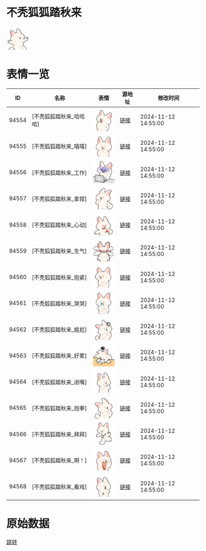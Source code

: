 # 不秃狐狐踏秋来

<img src="./cover.png" height="60" alt="cover" />

# 表情一览

|ID|名称|表情|源地址|修改时间|
|----|----|----|----|----|
|94554|[不秃狐狐踏秋来_哈哈哈]|<img src="./pic/094554_%5B不秃狐狐踏秋来_哈哈哈%5D.png" height="60" alt="哈哈哈"/>|[链接](https://i0.hdslb.com/bfs/garb/40a9b19ce57d92f8578f0c70f127fcff851b5e51.png)|2024-11-12 14:55:00|
|94555|[不秃狐狐踏秋来_嘻嘻]|<img src="./pic/094555_%5B不秃狐狐踏秋来_嘻嘻%5D.png" height="60" alt="嘻嘻"/>|[链接](https://i0.hdslb.com/bfs/garb/e4b6c121b20994900bde4ada12150dff98226d4e.png)|2024-11-12 14:55:00|
|94556|[不秃狐狐踏秋来_工作]|<img src="./pic/094556_%5B不秃狐狐踏秋来_工作%5D.png" height="60" alt="工作"/>|[链接](https://i0.hdslb.com/bfs/garb/131ac1392d7516b3d93890d20d846fab81e6c83a.png)|2024-11-12 14:55:00|
|94557|[不秃狐狐踏秋来_拿捏]|<img src="./pic/094557_%5B不秃狐狐踏秋来_拿捏%5D.png" height="60" alt="拿捏"/>|[链接](https://i0.hdslb.com/bfs/garb/e50b15cd89fb855b0ba68eba7e4eac88da84a33d.png)|2024-11-12 14:55:00|
|94558|[不秃狐狐踏秋来_心动]|<img src="./pic/094558_%5B不秃狐狐踏秋来_心动%5D.png" height="60" alt="心动"/>|[链接](https://i0.hdslb.com/bfs/garb/31fcb53433ea3ee206612a52200d52593519ecc5.png)|2024-11-12 14:55:00|
|94559|[不秃狐狐踏秋来_生气]|<img src="./pic/094559_%5B不秃狐狐踏秋来_生气%5D.png" height="60" alt="生气"/>|[链接](https://i0.hdslb.com/bfs/garb/cce7ffd31c94f1ccc327eec8b04ca2d95aacc0ce.png)|2024-11-12 14:55:00|
|94560|[不秃狐狐踏秋来_抱紧]|<img src="./pic/094560_%5B不秃狐狐踏秋来_抱紧%5D.png" height="60" alt="抱紧"/>|[链接](https://i0.hdslb.com/bfs/garb/5cebc1e7476e58f32d7e071ff6780433db40d45f.png)|2024-11-12 14:55:00|
|94561|[不秃狐狐踏秋来_哭哭]|<img src="./pic/094561_%5B不秃狐狐踏秋来_哭哭%5D.png" height="60" alt="哭哭"/>|[链接](https://i0.hdslb.com/bfs/garb/0964f42450a136026f05e81f009bb9135c49f408.png)|2024-11-12 14:55:00|
|94562|[不秃狐狐踏秋来_尴尬]|<img src="./pic/094562_%5B不秃狐狐踏秋来_尴尬%5D.png" height="60" alt="尴尬"/>|[链接](https://i0.hdslb.com/bfs/garb/20fe24b7e7ba28a1f550a7385fd271754dff717b.png)|2024-11-12 14:55:00|
|94563|[不秃狐狐踏秋来_好累]|<img src="./pic/094563_%5B不秃狐狐踏秋来_好累%5D.png" height="60" alt="好累"/>|[链接](https://i0.hdslb.com/bfs/garb/7355f49f0597d67466c9126fb348cd1289f2dd86.png)|2024-11-12 14:55:00|
|94564|[不秃狐狐踏秋来_闭嘴]|<img src="./pic/094564_%5B不秃狐狐踏秋来_闭嘴%5D.png" height="60" alt="闭嘴"/>|[链接](https://i0.hdslb.com/bfs/garb/d30e4ef9fd368e51537c668cf846cc040a66cbac.png)|2024-11-12 14:55:00|
|94565|[不秃狐狐踏秋来_抱拳]|<img src="./pic/094565_%5B不秃狐狐踏秋来_抱拳%5D.png" height="60" alt="抱拳"/>|[链接](https://i0.hdslb.com/bfs/garb/34bfb69cc541e1487c9ebd7a60d95c6d188b97bf.png)|2024-11-12 14:55:00|
|94566|[不秃狐狐踏秋来_拜拜]|<img src="./pic/094566_%5B不秃狐狐踏秋来_拜拜%5D.png" height="60" alt="拜拜"/>|[链接](https://i0.hdslb.com/bfs/garb/460fc11bab6b7f084146956f74910ca98d492fae.png)|2024-11-12 14:55:00|
|94567|[不秃狐狐踏秋来_啊！]|<img src="./pic/094567_%5B不秃狐狐踏秋来_啊！%5D.png" height="60" alt="啊！"/>|[链接](https://i0.hdslb.com/bfs/garb/88b96cb2f79675051901057a26f13cf83713e192.png)|2024-11-12 14:55:00|
|94568|[不秃狐狐踏秋来_看戏]|<img src="./pic/094568_%5B不秃狐狐踏秋来_看戏%5D.png" height="60" alt="看戏"/>|[链接](https://i0.hdslb.com/bfs/garb/d04889dcd711ea8c1a514430bc6f07ebd81f4fb0.png)|2024-11-12 14:55:00|

# 原始数据

[跳转](./raw.json)


